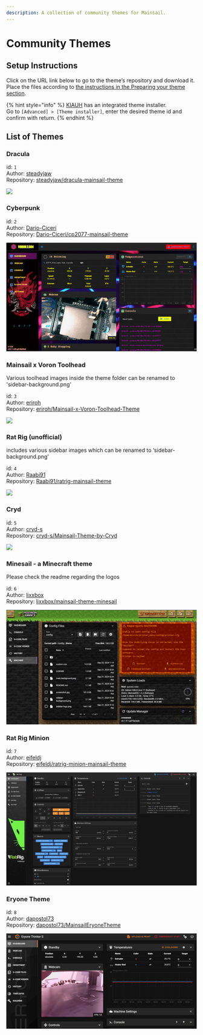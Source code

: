 ```yaml
---
description: A collection of community themes for Mainsail.
---
```


# Community Themes

## Setup Instructions <a href="#setup-instructions" id="setup-instructions"></a>

Click on the URL link below to go to the theme’s repository and download it. Place the files according to [the instructions in the Preparing your theme section](https://docs.mainsail.xyz/theming/prepare#directory-structure).

{% hint style="info" %}
[KIAUH](https://docs.mainsail.xyz/setup/kiauh) has an integrated theme installer.\
Go to `[Advanced] > [Theme installer]`, enter the desired theme id and confirm with return.
{% endhint %}

## List of Themes
### Dracula
 

 id: `1`  
 Author: [steadyjaw](https://www.github.com/steadyjaw/)  
 Repository: [steadyjaw/dracula-mainsail-theme](https://www.github.com/steadyjaw/dracula-mainsail-theme/)  

 &#x20;![](https://raw.githubusercontent.com/steadyjaw/dracula-mainsail-theme/master/screenshot.png)

 ### Cyberpunk
 

 id: `2`  
 Author: [Dario-Ciceri](https://www.github.com/Dario-Ciceri/)  
 Repository: [Dario-Ciceri/cp2077-mainsail-theme](https://www.github.com/Dario-Ciceri/cp2077-mainsail-theme/)  

 &#x20;![](https://raw.githubusercontent.com/Dario-Ciceri/cp2077-mainsail-theme/master/screenshot.png)

 ### Mainsail x Voron Toolhead
 Various toolhead images inside the theme folder can be renamed to 'sidebar-background.png'

 id: `3`  
 Author: [eriroh](https://www.github.com/eriroh/)  
 Repository: [eriroh/Mainsail-x-Voron-Toolhead-Theme](https://www.github.com/eriroh/Mainsail-x-Voron-Toolhead-Theme/)  

 &#x20;![](https://raw.githubusercontent.com/eriroh/Mainsail-x-Voron-Toolhead-Theme/master/screenshot.png)

 ### Rat Rig (unofficial)
  includes various sidebar images which can be renamed to ‘sidebar-background.png’

 id: `4`  
 Author: [Raabi91](https://www.github.com/Raabi91/)  
 Repository: [Raabi91/ratrig-mainsail-theme](https://www.github.com/Raabi91/ratrig-mainsail-theme/)  

 &#x20;![](https://raw.githubusercontent.com/Raabi91/ratrig-mainsail-theme/master/screenshot.png)

 ### Cryd
 

 id: `5`  
 Author: [cryd-s](https://www.github.com/cryd-s/)  
 Repository: [cryd-s/Mainsail-Theme-by-Cryd](https://www.github.com/cryd-s/Mainsail-Theme-by-Cryd/)  

 &#x20;![](https://raw.githubusercontent.com/cryd-s/Mainsail-Theme-by-Cryd/master/screenshot.jpg)

 ### Minesail - a Minecraft theme
  Please check the readme regarding the logos

 id: `6`  
 Author: [lixxbox](https://www.github.com/lixxbox/)  
 Repository: [lixxbox/mainsail-theme-minesail](https://www.github.com/lixxbox/mainsail-theme-minesail/)  

 &#x20;![](https://raw.githubusercontent.com/lixxbox/mainsail-theme-minesail/master/screenshot.jpg)

 ### Rat Rig Minion
 

 id: `7`  
 Author: [eifeldj](https://www.github.com/eifeldj/)  
 Repository: [eifeldj/ratrig-minion-mainsail-theme](https://www.github.com/eifeldj/ratrig-minion-mainsail-theme/)  

 &#x20;![](https://raw.githubusercontent.com/eifeldj/ratrig-minion-mainsail-theme/master/screenshot.jpg)

 ### Eryone Theme
 

 id: `8`  
 Author: [dapostol73](https://www.github.com/dapostol73/)  
 Repository: [dapostol73/MainsailEryoneTheme](https://www.github.com/dapostol73/MainsailEryoneTheme/)  

 &#x20;![](https://raw.githubusercontent.com/dapostol73/MainsailEryoneTheme/master/screenshot.jpg)

 
